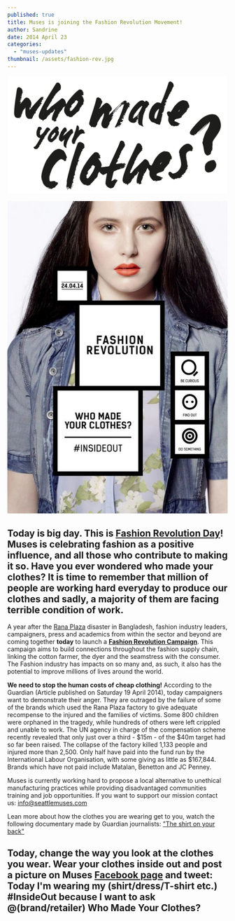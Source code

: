 ```yaml
---
published: true
title: Muses is joining the Fashion Revolution Movement!
author: Sandrine
date: 2014 April 23
categories:
  - "muses-updates"
thumbnail: /assets/fashion-rev.jpg
---
```

![](/assets/WMYC_black_2.png)

![](/assets/BdqE8ltCUAALcBQ.jpg)

## Today is big day. This is [Fashion Revolution Day](http://fashionrevolution.org/about/mission/)! Muses is celebrating fashion as a positive influence, and all those who contribute to making it so. Have you ever wondered who made your clothes? It is time to remember that million of people are working hard everyday to produce our clothes and sadly, a majority of them are facing terrible condition of work.

A year after the [Rana Plaza](http://www.theguardian.com/world/rana-plaza "More from the Guardian on Rana Plaza") disaster in Bangladesh, fashion industry leaders, campaigners, press and academics from within the sector and beyond are coming together **today** to launch a [**Fashion Revolution Campaign**](http://fashionrevolution.org/). This campaign aims to build connections throughout the fashion supply chain, linking the cotton farmer, the dyer and the seamstress with the consumer. The Fashion industry has impacts on so many and, as such, it also has the potential to improve millions of lives around the world.

**We need to stop the human costs of cheap clothing!** According to the Guardian (Article published on Saturday 19 April 2014), today campaigners want to demonstrate their anger. They are outraged by the failure of some of the brands which used the Rana Plaza factory to give adequate recompense to the injured and the families of victims. Some 800 children were orphaned in the tragedy, while hundreds of others were left crippled and unable to work. The UN agency in charge of the compensation scheme recently revealed that only just over a third - $15m - of the $40m target had so far been raised. The collapse of the factory killed 1,133 people and injured more than 2,500. Only half have paid into the fund run by the International Labour Organisation, with some giving as little as $167,844. Brands which have not paid include Matalan, Benetton and JC Penney.

Muses is currently working hard to propose a local alternative to unethical manufacturing practices while providing disadvantaged communities training and job opportunities. If you want to support our mission contact us: info@seattlemuses.com

Lean more about how the clothes you are wearing get to you, watch the following documentary made by Guardian journalists: ["The shirt on your back"](http://www.theguardian.com/world/ng-interactive/2014/apr/bangladesh-shirt-on-your-back)

## Today, change the way you look at the clothes you wear. Wear your clothes inside out and post a picture on Muses [Facebook page](https://www.facebook.com/SeattleMuses) and tweet: Today I'm wearing my (shirt/dress/T-shirt etc.) #InsideOut because I want to ask @(brand/retailer) Who Made Your Clothes?